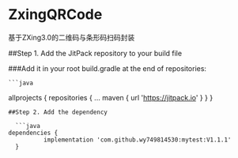 # ZxingQRCode
基于ZXing3.0的二维码与条形码扫码封装

##Step 1. Add the JitPack repository to your build file

###Add it in your root build.gradle at the end of repositories:

	```java
  allprojects {
		repositories {
			...
			maven { url 'https://jitpack.io' }
		}
	}
  ```
##Step 2. Add the dependency

	```java
  dependencies {
	        implementation 'com.github.wy749814530:mytest:V1.1.1'
	}
  ```
  
  
